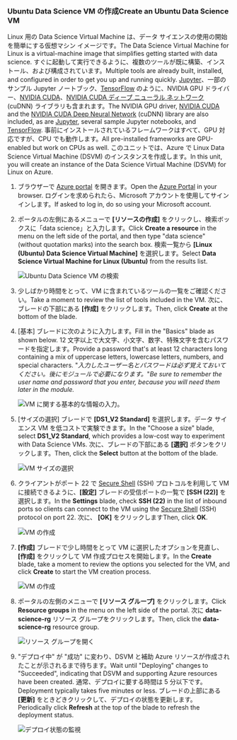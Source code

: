 ### <a name="create-an-ubuntu-data-science-vm"></a><span data-ttu-id="468e1-101">Ubuntu Data Science VM の作成</span><span class="sxs-lookup"><span data-stu-id="468e1-101">Create an Ubuntu Data Science VM</span></span>

<span data-ttu-id="468e1-102">Linux 用の Data Science Virtual Machine は、データ サイエンスの使用の開始を簡単にする仮想マシン イメージです。</span><span class="sxs-lookup"><span data-stu-id="468e1-102">The Data Science Virtual Machine for Linux is a virtual-machine image that simplifies getting started with data science.</span></span> <span data-ttu-id="468e1-103">すぐに起動して実行できるように、複数のツールが既に構築、インストール、および構成されています。</span><span class="sxs-lookup"><span data-stu-id="468e1-103">Multiple tools are already built, installed, and configured in order to get you up and running quickly.</span></span> <span data-ttu-id="468e1-104">[Jupyter](http://jupyter.org/)、一部のサンプル Jupyter ノートブック、[TensorFlow](https://www.tensorflow.org/) のように、NVIDIA GPU ドライバー、[NVIDIA CUDA](https://developer.nvidia.com/cuda-downloads)、[NVIDIA CUDA ディープ ニューラル ネットワーク](https://developer.nvidia.com/cudnn) (cuDNN) ライブラリも含まれます。</span><span class="sxs-lookup"><span data-stu-id="468e1-104">The NVIDIA GPU driver, [NVIDIA CUDA](https://developer.nvidia.com/cuda-downloads) and the [NVIDIA CUDA Deep Neural Network](https://developer.nvidia.com/cudnn) (cuDNN) library are also included, as are [Jupyter](http://jupyter.org/), several sample Jupyter notebooks, and [TensorFlow](https://www.tensorflow.org/).</span></span> <span data-ttu-id="468e1-105">事前にインストールされているフレームワークはすべて、GPU 対応ですが、CPU でも動作します。</span><span class="sxs-lookup"><span data-stu-id="468e1-105">All pre-installed frameworks are GPU-enabled but work on CPUs as well.</span></span> <span data-ttu-id="468e1-106">このユニットでは、Azure で Linux Data Science Virtual Machine (DSVM) のインスタンスを作成します。</span><span class="sxs-lookup"><span data-stu-id="468e1-106">In this unit, you will create an instance of the Data Science Virtual Machine (DSVM) for Linux on Azure.</span></span>

1. <span data-ttu-id="468e1-107">ブラウザーで [Azure portal](https://portal.azure.com/?azure-portal=true) を開きます。</span><span class="sxs-lookup"><span data-stu-id="468e1-107">Open the [Azure Portal](https://portal.azure.com/?azure-portal=true) in your browser.</span></span> <span data-ttu-id="468e1-108">ログインを求められたら、Microsoft アカウントを使用してサインインします。</span><span class="sxs-lookup"><span data-stu-id="468e1-108">If asked to log in, do so using your Microsoft account.</span></span>

1. <span data-ttu-id="468e1-109">ポータルの左側にあるメニューで **[リソースの作成]** をクリックし、検索ボックスに「data science」と入力します。</span><span class="sxs-lookup"><span data-stu-id="468e1-109">Click **Create a resource** in the menu on the left side of the portal, and then type "data science" (without quotation marks) into the search box.</span></span> <span data-ttu-id="468e1-110">検索一覧から **[Linux (Ubuntu) Data Science Virtual Machine]** を選択します。</span><span class="sxs-lookup"><span data-stu-id="468e1-110">Select **Data Science Virtual Machine for Linux (Ubuntu)** from the results list.</span></span>

    ![Ubuntu Data Science VM の検索](../media-draft/1-new-data-science-vm.png)

1. <span data-ttu-id="468e1-112">少しばかり時間をとって、VM に含まれているツールの一覧をご確認ください。</span><span class="sxs-lookup"><span data-stu-id="468e1-112">Take a moment to review the list of tools included in the VM.</span></span> <span data-ttu-id="468e1-113">次に、ブレードの下部にある **[作成]** をクリックします。</span><span class="sxs-lookup"><span data-stu-id="468e1-113">Then, click **Create** at the bottom of the blade.</span></span>

1. <span data-ttu-id="468e1-114">[基本] ブレードに次のように入力します。</span><span class="sxs-lookup"><span data-stu-id="468e1-114">Fill in the "Basics" blade as shown below.</span></span> <span data-ttu-id="468e1-115">12 文字以上で大文字、小文字、数字、特殊文字を含むパスワードを指定します。</span><span class="sxs-lookup"><span data-stu-id="468e1-115">Provide a password that's at least 12 characters long containing a mix of uppercase letters, lowercase letters, numbers, and special characters.</span></span> <span data-ttu-id="468e1-116">"*入力したユーザー名とパスワードは必ず覚えておいてください。後にモジュールで必要になります。*"</span><span class="sxs-lookup"><span data-stu-id="468e1-116">*Be sure to remember the user name and password that you enter, because you will need them later in the module.*</span></span>

    ![VM に関する基本的な情報の入力。](../media-draft/1-create-data-science-vm-1.png)

1. <span data-ttu-id="468e1-118">[サイズの選択] ブレードで **[DS1_V2 Standard]** を選択します。データ サイエンス VM を低コストで実験できます。</span><span class="sxs-lookup"><span data-stu-id="468e1-118">In the "Choose a size" blade, select **DS1_V2 Standard**, which provides a low-cost way to experiment with Data Science VMs.</span></span> <span data-ttu-id="468e1-119">次に、ブレードの下部にある **[選択]** ボタンをクリックします。</span><span class="sxs-lookup"><span data-stu-id="468e1-119">Then, click the **Select** button at the bottom of the blade.</span></span>

    ![VM サイズの選択](../media-draft/1-create-data-science-vm-2.png)

1. <span data-ttu-id="468e1-121">クライアントがポート 22 で [Secure Shell](https://en.wikipedia.org/wiki/Secure_Shell) (SSH) プロトコルを利用して VM に接続できるように、**[設定]** ブレードの受信ポートの一覧で **[SSH (22)]** を選択します。</span><span class="sxs-lookup"><span data-stu-id="468e1-121">In the **Settings** blade, check **SSH (22)** in the list of inbound ports so clients can connect to the VM using the [Secure Shell](https://en.wikipedia.org/wiki/Secure_Shell) (SSH) protocol on port 22.</span></span> <span data-ttu-id="468e1-122">次に、 **[OK]** をクリックします</span><span class="sxs-lookup"><span data-stu-id="468e1-122">Then, click **OK**.</span></span>

    ![VM の作成](../media-draft/1-create-data-science-vm-3.png)

1. <span data-ttu-id="468e1-124">**[作成]** ブレードで少し時間をとって VM に選択したオプションを見直し、**[作成]** をクリックして VM 作成プロセスを開始します。</span><span class="sxs-lookup"><span data-stu-id="468e1-124">In the **Create** blade, take a moment to review the options you selected for the VM, and click **Create** to start the VM creation process.</span></span>

    ![VM の作成](../media-draft/1-create-data-science-vm-4.png)

1. <span data-ttu-id="468e1-126">ポータルの左側のメニューで **[リソース グループ]** をクリックします。</span><span class="sxs-lookup"><span data-stu-id="468e1-126">Click **Resource groups** in the menu on the left side of the portal.</span></span> <span data-ttu-id="468e1-127">次に **data-science-rg** リソース グループをクリックします。</span><span class="sxs-lookup"><span data-stu-id="468e1-127">Then, click the **data-science-rg** resource group.</span></span>

    ![リソース グループを開く](../media-draft/1-open-resource-group.png)

  
1. <span data-ttu-id="468e1-129">"デプロイ中" が "成功" に変わり、DSVM と補助 Azure リソースが作成されたことが示されるまで待ちます。</span><span class="sxs-lookup"><span data-stu-id="468e1-129">Wait until "Deploying" changes to "Succeeded", indicating that DSVM and supporting Azure resources have been created.</span></span> <span data-ttu-id="468e1-130">通常、デプロイに要する時間は 5 分以下です。</span><span class="sxs-lookup"><span data-stu-id="468e1-130">Deployment typically takes five minutes or less.</span></span> <span data-ttu-id="468e1-131">ブレードの上部にある **[更新]** をときどきクリックして、デプロイの状態を更新します。</span><span class="sxs-lookup"><span data-stu-id="468e1-131">Periodically click **Refresh** at the top of the blade to refresh the deployment status.</span></span>

    ![デプロイ状態の監視](../media-draft/1-deployment-succeeded.png)
